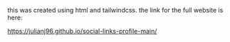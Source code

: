 this was created using html and tailwindcss. the link for the full website is here: 


https://julianj96.github.io/social-links-profile-main/
